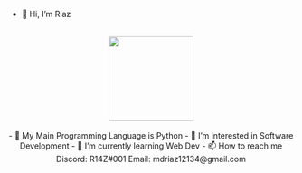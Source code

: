 - 👋 Hi, I’m Riaz
<div align="center">
    <br>
    <img src="https://media.discordapp.net/attachments/681158538307043394/901963453214904370/riaz.png?width=1200&height=675" height="150px" />
    <br><br>
    - 🐍 My Main Programming Language is Python
    - 👀 I’m interested in Software Development
    - 🌱 I’m currently learning Web Dev
    - 📫 How to reach me 
    Discord: R14Z#001
    Email: mdriaz12134@gmail.com
</div>

<!---
R14Z/R14Z is a ✨ special ✨ repository because its `README.md` (this file) appears on your GitHub profile.
You can click the Preview link to take a look at your changes.
--->
